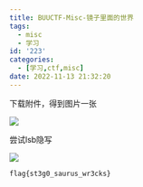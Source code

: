 ```yaml
---
title: BUUCTF-Misc-镜子里面的世界
tags:
  - misc
  - 学习
id: '223'
categories:
  - [学习,ctf,misc]
date: 2022-11-13 21:32:20
---
```


下载附件，得到图片一张

![](https://pic.niaoluo.top/%E7%BD%91%E7%AB%99%E8%B0%83%E7%94%A8/misc%E9%9C%80%E8%A6%81/BUUCTF-Misc-%E9%95%9C%E5%AD%90%E9%87%8C%E9%9D%A2%E7%9A%84%E4%B8%96%E7%95%8C/steg.png)

尝试lsb隐写

![](https://pic.niaoluo.top/%E7%BD%91%E7%AB%99%E8%B0%83%E7%94%A8/misc%E9%9C%80%E8%A6%81/BUUCTF-Misc-%E9%95%9C%E5%AD%90%E9%87%8C%E9%9D%A2%E7%9A%84%E4%B8%96%E7%95%8C/image-28-1024x739.png)

```
flag{st3g0_saurus_wr3cks}
```